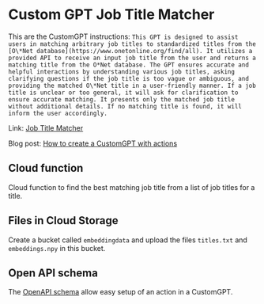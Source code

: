 # Custom GPT Job Title Matcher
This are the CustomGPT instructions: ```This GPT is designed to assist users in matching arbitrary job titles to standardized titles from the [O\*Net database](https://www.onetonline.org/find/all). It utilizes a provided API to receive an input job title from the user and returns a matching title from the O*Net database. The GPT ensures accurate and helpful interactions by understanding various job titles, asking clarifying questions if the job title is too vague or ambiguous, and providing the matched O\*Net title in a user-friendly manner. If a job title is unclear or too general, it will ask for clarification to ensure accurate matching. It presents only the matched job title without additional details. If no matching title is found, it will inform the user accordingly.```

Link: [Job Title Matcher](https://chat.openai.com/g/g-YNYIybaPz-job-title-matcher)

Blog post: [How to create a CustomGPT with actions](https://moritzstrube.substack.com/p/how-to-create-a-customgpt-with-actions)

## Cloud function
Cloud function to find the best matching job title from a list of job titles for a title.

## Files in Cloud Storage
Create a bucket called `embeddingdata` and upload the files `titles.txt` and `embeddings.npy` in this bucket.

## Open API schema
The [OpenAPI schema](https://spec.openapis.org/oas/v3.1.0) allow easy setup of an action in a CustomGPT.
